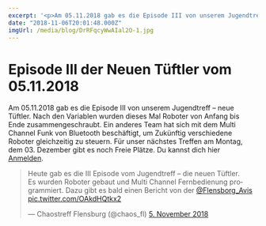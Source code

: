 ```yaml
---
excerpt: '<p>Am 05.11.2018 gab es die Episode III von unserem Jugendtreff&nbsp;&#8211;&nbsp;neue Tüftler. Nach den Variablen wurden dieses&nbsp;Mal&nbsp;Roboter von Anfang bis Ende zusammengeschraubt. Ein anderes Team hat sich mit dem Multi Channel <a href="https://chaostreff-flensburg.de/2018/episode-iii-der-neuen-tueftler-vom-05-11-2018/" class="more-link">[&hellip;]</a></p>'
date: "2018-11-06T20:01:48.000Z"
imgUrl: /media/blog/DrRFqcyWwAIal2O-1.jpg
---
```

# Episode III der Neuen Tüftler vom 05.11.2018

<p>Am 05.11.2018 gab es die Episode III von unserem Jugendtreff<span class="hiddenGrammarError">&nbsp;&#8211;&nbsp;</span>neue Tüftler. Nach den Variablen wurden dieses&nbsp;Mal&nbsp;Roboter von Anfang bis Ende zusammengeschraubt. Ein anderes Team hat sich mit dem Multi Channel Funk von Bluetooth&nbsp;beschäftigt, um&nbsp;Zukünftig verschiedene Roboter gleichzeitig zu steuern. Für unser nächstes Treffen am Montag, dem 03. Dezember gibt es noch Freie Plätze. Du kannst dich hier <a href="https://chaostreff-flensburg.de/events/jugendtreff-neue-tueftler/">Anmelden</a>.&nbsp;</p>
<blockquote class="twitter-tweet" data-lang="de">
<p dir="ltr" lang="de">Heute gab es die III Episode vom Jugendtreff &#8211; die neuen Tüftler.<br />
Es wurden Roboter gebaut und Multi Channel Fernbedienung programmiert. Dazu gibt es bald einen Bericht von der <a href="https://twitter.com/Flensborg_Avis?ref_src=twsrc%5Etfw">@Flensborg_Avis</a> <a href="https://t.co/OAkdHQtkx2">pic.twitter.com/OAkdHQtkx2</a></p>
<p>— Chaostreff Flensburg (@chaos_fl) <a href="https://twitter.com/chaos_fl/status/1059548432229171200?ref_src=twsrc%5Etfw">5. November 2018</a></p></blockquote>
<p><script async="" src="/media/blog/uploads/widgets.js" charset="utf-8"></script></p>

